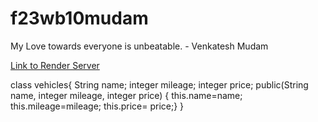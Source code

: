 # f23wb10mudam

My Love towards everyone is unbeatable. - Venkatesh Mudam

[Link to Render Server](https://f23wb10mudam.onrender.com)

class vehicles{ String name; integer mileage; integer price; public(String name, integer mileage, integer price) { this.name=name; this.mileage=mileage; this.price= price;} }
